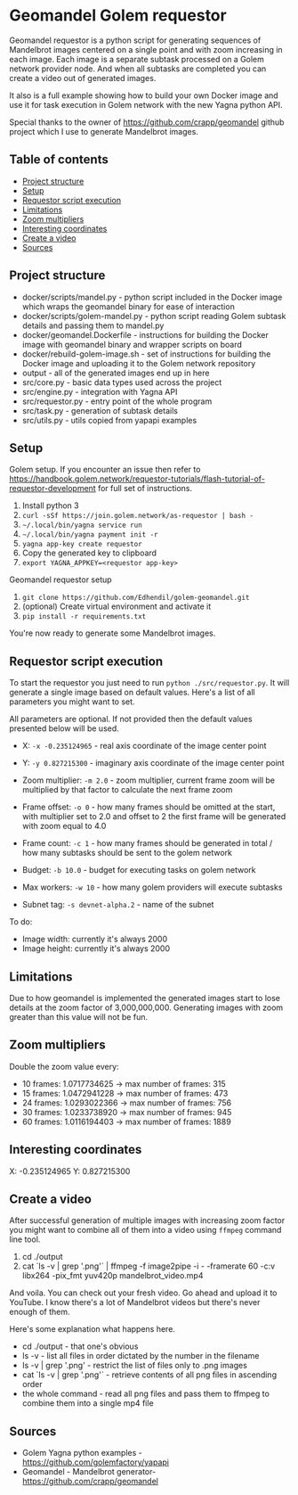 # Geomandel Golem requestor

Geomandel requestor is a python script for generating sequences of Mandelbrot images centered on a single point and with zoom increasing in each image.
Each image is a separate subtask processed on a Golem network provider node. And when all subtasks are completed you can create a video out of generated images.

It also is a full example showing how to build your own Docker image and use it for task execution in Golem network with the new Yagna python API.

Special thanks to the owner of https://github.com/crapp/geomandel github project which I use to generate Mandelbrot images.

## Table of contents
* [Project structure](#project-structure)
* [Setup](#setup)
* [Requestor script execution](#requestor-script-execution)
* [Limitations](#limitations)
* [Zoom multipliers](#zoom-multipliers)
* [Interesting coordinates](#interesting-coordinates)
* [Create a video](#create-a-video)
* [Sources](#sources)

## Project structure

* docker/scripts/mandel.py - python script included in the Docker image which wraps the geomandel binary for ease of interaction
* docker/scripts/golem-mandel.py - python script reading Golem subtask details and passing them to mandel.py
* docker/geomandel.Dockerfile - instructions for building the Docker image with geomandel binary and wrapper scripts on board
* docker/rebuild-golem-image.sh - set of instructions for building the Docker image and uploading it to the Golem network repository
* output - all of the generated images end up in here
* src/core.py - basic data types used across the project
* src/engine.py - integration with Yagna API
* src/requestor.py - entry point of the whole program
* src/task.py - generation of subtask details
* src/utils.py - utils copied from yapapi examples

## Setup

Golem setup. If you encounter an issue then refer to https://handbook.golem.network/requestor-tutorials/flash-tutorial-of-requestor-development for full set of instructions.

1. Install python 3
1. `curl -sSf https://join.golem.network/as-requestor | bash -`
2. `~/.local/bin/yagna service run`
3. `~/.local/bin/yagna payment init -r`
4. `yagna app-key create requestor`
5. Copy the generated key to clipboard
6. `export YAGNA_APPKEY=<requestor app-key>`

Geomandel requestor setup

1. `git clone https://github.com/Edhendil/golem-geomandel.git`
2. (optional) Create virtual environment and activate it
3. `pip install -r requirements.txt`

You're now ready to generate some Mandelbrot images.

## Requestor script execution

To start the requestor you just need to run `python ./src/requestor.py`. It will generate a single image based on default values. Here's a list of all parameters you might want to set.

All parameters are optional. If not provided then the default values presented below will be used.

* X: `-x -0.235124965` - real axis coordinate of the image center point
* Y: `-y 0.827215300` - imaginary axis coordinate of the image center point
* Zoom multiplier: `-m 2.0` - zoom multiplier, current frame zoom will be multiplied by that factor to calculate the next frame zoom
* Frame offset: `-o 0` - how many frames should be omitted at the start, with multiplier set to 2.0 and offset to 2 the first frame will be generated with zoom equal to 4.0
* Frame count: `-c 1` - how many frames should be generated in total / how many subtasks should be sent to the golem network

* Budget: `-b 10.0` - budget for executing tasks on golem network
* Max workers: `-w 10` - how many golem providers will execute subtasks
* Subnet tag: `-s devnet-alpha.2` - name of the subnet

To do:
* Image width: currently it's always 2000 
* Image height: currently it's always 2000 

## Limitations

Due to how geomandel is implemented the generated images start to lose details at the zoom factor of 3,000,000,000. Generating images with zoom greater than this value will not be fun.

## Zoom multipliers

Double the zoom value every:

* 10 frames: 1.0717734625 -> max number of frames: 315
* 15 frames: 1.0472941228 -> max number of frames: 473
* 24 frames: 1.0293022366 -> max number of frames: 756
* 30 frames: 1.0233738920 -> max number of frames: 945
* 60 frames: 1.0116194403 -> max number of frames: 1889

## Interesting coordinates

X: -0.235124965
Y:  0.827215300

## Create a video

After successful generation of multiple images with increasing zoom factor you might want to combine all of them into a video using `ffmpeg` command line tool.

1. cd ./output
2. cat \`ls -v | grep '\.png'\` | ffmpeg -f image2pipe -i - -framerate 60 -c:v libx264 -pix_fmt yuv420p mandelbrot_video.mp4

And voila. You can check out your fresh video. Go ahead and upload it to YouTube. I know there's a lot of Mandelbrot videos but there's never enough of them.

Here's some explanation what happens here.

* cd ./output - that one's obvious
* ls -v - list all files in order dictated by the number in the filename
* ls -v | grep '\.png' - restrict the list of files only to .png images
* cat \`ls -v | grep '\.png'\` - retrieve contents of all png files in ascending order
* the whole command - read all png files and pass them to ffmpeg to combine them into a single mp4 file

## Sources

* Golem Yagna python examples - https://github.com/golemfactory/yapapi
* Geomandel - Mandelbrot generator- https://github.com/crapp/geomandel
